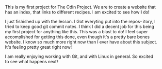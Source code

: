 This is my first project for The Odin Project.
We are to create a website that has an index, that links to different recipes.
I am excited to see how I do!

I just fishished up with the lesson. I Got everyting put into the repos-
itory, I tried to keep good git commit notes. I think I did a decent job
for this being my first project for anything like this. This was a blast
to do! I feel super accomplished for getting this done, even though it's
a pretty bare bones website. I know so much more right now than I ever
have about this subject. It's feeling pretty great right now!

I am really enjoying working with Git, and with Linux in general. So
excited to see what happens next!
